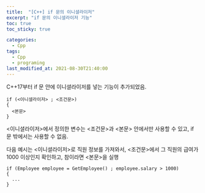 ```yaml
---
title:  "[C++] if 문의 이니셜라이저"
excerpt: "if 문의 이니셜라이저 기능"
toc: true
toc_sticky: true

categories:
  - Cpp
tags:
  - Cpp
  - programing
last_modified_at: 2021-08-30T21:40:00
---
```


C++17부터 if 문 안에 이니셜라이저를 넣는 기능이 추가되었음.

```
if (<이니셜라이저> ; <조건문>)
{
  <본문>
}
```

<이니셜라이저>에서 정의한 변수는 <조건문>과 <본문> 안에서만 사용할 수 있고, if 문 밖에서는 사용할 수 없음.

다음 예시는 <이니셜라이저>로 직원 정보를 가져와서, <조건문>에서 그 직원의 급여가 1000 이상인지 확인하고, 참이라면 <본문>을 실행
```
if (Employee employee = GetEmployee() ; employee.salary > 1000)
{
  ...
}
```